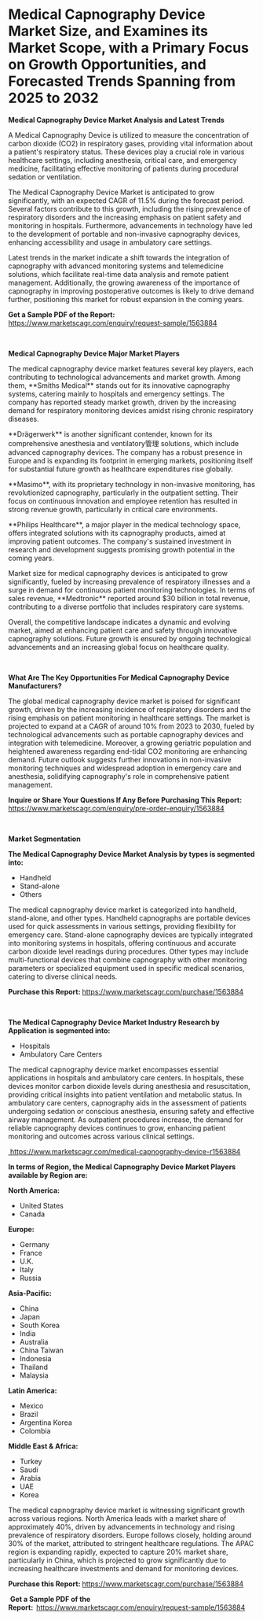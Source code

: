 <p><h1>Medical Capnography Device Market Size, and Examines its Market Scope, with a Primary Focus on Growth Opportunities, and Forecasted Trends Spanning from 2025 to 2032</h1></p><p><strong>Medical Capnography Device Market Analysis and Latest Trends</strong></p>
<p><p>A Medical Capnography Device is utilized to measure the concentration of carbon dioxide (CO2) in respiratory gases, providing vital information about a patient's respiratory status. These devices play a crucial role in various healthcare settings, including anesthesia, critical care, and emergency medicine, facilitating effective monitoring of patients during procedural sedation or ventilation.</p><p>The Medical Capnography Device Market is anticipated to grow significantly, with an expected CAGR of 11.5% during the forecast period. Several factors contribute to this growth, including the rising prevalence of respiratory disorders and the increasing emphasis on patient safety and monitoring in hospitals. Furthermore, advancements in technology have led to the development of portable and non-invasive capnography devices, enhancing accessibility and usage in ambulatory care settings.</p><p>Latest trends in the market indicate a shift towards the integration of capnography with advanced monitoring systems and telemedicine solutions, which facilitate real-time data analysis and remote patient management. Additionally, the growing awareness of the importance of capnography in improving postoperative outcomes is likely to drive demand further, positioning this market for robust expansion in the coming years.</p></p>
<p><strong>Get a Sample PDF of the Report:&nbsp;</strong> <a href="https://www.marketscagr.com/enquiry/request-sample/1563884?utm_campaign=3222&utm_medium=2&utm_source=Github&utm_content=ia&utm_term=14042025&utm_id=medical-capnography-device">https://www.marketscagr.com/enquiry/request-sample/1563884</a></p>
<p>&nbsp;</p>
<p><strong>Medical Capnography Device Major Market Players</strong></p>
<p><p>The medical capnography device market features several key players, each contributing to technological advancements and market growth. Among them, **Smiths Medical** stands out for its innovative capnography systems, catering mainly to hospitals and emergency settings. The company has reported steady market growth, driven by the increasing demand for respiratory monitoring devices amidst rising chronic respiratory diseases.</p><p>**Drägerwerk** is another significant contender, known for its comprehensive anesthesia and ventilatory管理 solutions, which include advanced capnography devices. The company has a robust presence in Europe and is expanding its footprint in emerging markets, positioning itself for substantial future growth as healthcare expenditures rise globally.</p><p>**Masimo**, with its proprietary technology in non-invasive monitoring, has revolutionized capnography, particularly in the outpatient setting. Their focus on continuous innovation and employee retention has resulted in strong revenue growth, particularly in critical care environments.</p><p>**Philips Healthcare**, a major player in the medical technology space, offers integrated solutions with its capnography products, aimed at improving patient outcomes. The company's sustained investment in research and development suggests promising growth potential in the coming years.</p><p>Market size for medical capnography devices is anticipated to grow significantly, fueled by increasing prevalence of respiratory illnesses and a surge in demand for continuous patient monitoring technologies. In terms of sales revenue, **Medtronic** reported around $30 billion in total revenue, contributing to a diverse portfolio that includes respiratory care systems. </p><p>Overall, the competitive landscape indicates a dynamic and evolving market, aimed at enhancing patient care and safety through innovative capnography solutions. Future growth is ensured by ongoing technological advancements and an increasing global focus on healthcare quality.</p></p>
<p>&nbsp;</p>
<p><strong>What Are The Key Opportunities For Medical Capnography Device Manufacturers?</strong></p>
<p><p>The global medical capnography device market is poised for significant growth, driven by the increasing incidence of respiratory disorders and the rising emphasis on patient monitoring in healthcare settings. The market is projected to expand at a CAGR of around 10% from 2023 to 2030, fueled by technological advancements such as portable capnography devices and integration with telemedicine. Moreover, a growing geriatric population and heightened awareness regarding end-tidal CO2 monitoring are enhancing demand. Future outlook suggests further innovations in non-invasive monitoring techniques and widespread adoption in emergency care and anesthesia, solidifying capnography's role in comprehensive patient management.</p></p>
<p><strong>Inquire or Share Your Questions If Any Before Purchasing This Report:</strong> <a href="https://www.marketscagr.com/enquiry/pre-order-enquiry/1563884?utm_campaign=3222&utm_medium=2&utm_source=Github&utm_content=ia&utm_term=14042025&utm_id=medical-capnography-device">https://www.marketscagr.com/enquiry/pre-order-enquiry/1563884</a></p>
<p>&nbsp;</p>
<p><strong>Market Segmentation</strong></p>
<p><strong>The Medical Capnography Device Market Analysis by types is segmented into:</strong></p>
<p><ul><li>Handheld</li><li>Stand-alone</li><li>Others</li></ul></p>
<p><p>The medical capnography device market is categorized into handheld, stand-alone, and other types. Handheld capnographs are portable devices used for quick assessments in various settings, providing flexibility for emergency care. Stand-alone capnography devices are typically integrated into monitoring systems in hospitals, offering continuous and accurate carbon dioxide level readings during procedures. Other types may include multi-functional devices that combine capnography with other monitoring parameters or specialized equipment used in specific medical scenarios, catering to diverse clinical needs.</p></p>
<p><strong>Purchase this Report:&nbsp;</strong><a href="https://www.marketscagr.com/purchase/1563884?utm_campaign=3222&utm_medium=2&utm_source=Github&utm_content=ia&utm_term=14042025&utm_id=medical-capnography-device">https://www.marketscagr.com/purchase/1563884</a></p>
<p>&nbsp;</p>
<p><strong>The Medical Capnography Device Market Industry Research by Application is segmented into:</strong></p>
<p><ul><li>Hospitals</li><li>Ambulatory Care Centers</li></ul></p>
<p><p>The medical capnography device market encompasses essential applications in hospitals and ambulatory care centers. In hospitals, these devices monitor carbon dioxide levels during anesthesia and resuscitation, providing critical insights into patient ventilation and metabolic status. In ambulatory care centers, capnography aids in the assessment of patients undergoing sedation or conscious anesthesia, ensuring safety and effective airway management. As outpatient procedures increase, the demand for reliable capnography devices continues to grow, enhancing patient monitoring and outcomes across various clinical settings.</p></p>
<p><a href="https://www.marketscagr.com/medical-capnography-device-r1563884?utm_campaign=3222&utm_medium=2&utm_source=Github&utm_content=ia&utm_term=14042025&utm_id=medical-capnography-device">&nbsp;https://www.marketscagr.com/medical-capnography-device-r1563884</a></p>
<p><strong>In terms of Region, the Medical Capnography Device Market Players available by Region are:</strong></p>
<p>
    <p> <strong> North America: </strong>
        <ul>
            <li>United States</li>
            <li>Canada</li>
        </ul>
        </p> 
    <p> <strong> Europe: </strong>
        <ul>
            <li>Germany</li>
            <li>France</li>
            <li>U.K.</li>
            <li>Italy</li>
            <li>Russia</li>
        </ul>
        </p> 
    <p> <strong> Asia-Pacific: </strong>
        <ul>
            <li>China</li>
            <li>Japan</li>
            <li>South Korea</li>
            <li>India</li>
            <li>Australia</li>
            <li>China Taiwan</li>
            <li>Indonesia</li>
            <li>Thailand</li>
            <li>Malaysia</li>
        </ul>
        </p> 
    <p> <strong> Latin America: </strong>
        <ul>
            <li>Mexico</li>
            <li>Brazil</li>
            <li>Argentina Korea</li>
            <li>Colombia</li>
        </ul>
        </p> 
    <p> <strong> Middle East & Africa: </strong>
        <ul>
            <li>Turkey</li>
            <li>Saudi</li>
            <li>Arabia</li>
            <li>UAE</li>
            <li>Korea</li>
        </ul>
    </p>
    </p>
<p><p>The medical capnography device market is witnessing significant growth across various regions. North America leads with a market share of approximately 40%, driven by advancements in technology and rising prevalence of respiratory disorders. Europe follows closely, holding around 30% of the market, attributed to stringent healthcare regulations. The APAC region is expanding rapidly, expected to capture 20% market share, particularly in China, which is projected to grow significantly due to increasing healthcare investments and demand for monitoring devices.</p></p>
<p><strong>Purchase this Report: </strong><a href="https://www.marketscagr.com/purchase/1563884?utm_campaign=3222&utm_medium=2&utm_source=Github&utm_content=ia&utm_term=14042025&utm_id=medical-capnography-device">https://www.marketscagr.com/purchase/1563884</a></p>
<p>&nbsp;<strong>Get a Sample PDF of the Report:&nbsp;&nbsp;</strong><a href="https://www.marketscagr.com/enquiry/request-sample/1563884?utm_campaign=3222&utm_medium=2&utm_source=Github&utm_content=ia&utm_term=14042025&utm_id=medical-capnography-device">https://www.marketscagr.com/enquiry/request-sample/1563884</a></p>
<p><strong></strong></p>
<p><p></p><p></p><p></p></p>
